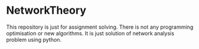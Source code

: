 # NetworkTheory
This repository is just for assignment solving. There is not any programming optimisation or new algorithms. It is just solution of network analysis problem using python.
